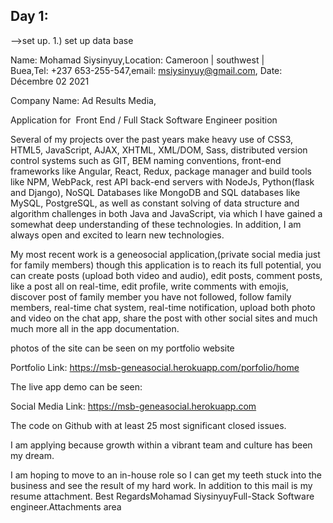 ## Day 1:
-->set up.
1.) set up data base

Name: Mohamad Siysinyuy,Location: Cameroon | southwest | Buea,Tel: +237 653-255-547,email: msiysinyuy@gmail.com,
Date: Décembre 02 2021

Company Name: Ad Results Media,

Application for  Front End / Full Stack Software Engineer position

Several of my projects over the past years make heavy use of CSS3, HTML5, JavaScript, AJAX, XHTML, XML/DOM, Sass, distributed version control systems such as GIT, BEM naming conventions, front-end frameworks like Angular, React, Redux, package manager and build tools like NPM, WebPack, rest API back-end servers with NodeJs, Python(flask and Django), NoSQL Databases like MongoDB and SQL databases like MySQL, PostgreSQL, as well as constant solving of data structure and algorithm challenges in both Java and JavaScript, via which I have gained a somewhat deep understanding of these technologies. In addition, I am always open and excited to learn new technologies.

My most recent work is a geneosocial application,(private social media just for family members) though this application is to reach its full potential, you can create posts (upload both video and audio), edit posts, comment posts, like a post all on real-time, edit profile, write comments with emojis, discover post of family member you have not followed, follow family members, real-time chat system, real-time notification, upload both photo and video on the chat app, share the post with other social sites and much much more all in the app documentation.

photos of the site can be seen on my portfolio website

Portfolio Link: https://msb-geneasocial.herokuapp.com/porfolio/home

The live app demo can be seen:

Social Media Link: https://msb-geneasocial.herokuapp.com

The code on Github with at least 25 most significant closed issues.



I am applying because growth within a vibrant team and culture has been my
dream.

I am hoping to move to an in-house role so I can get my teeth stuck into the business and see the result of my hard work.
In addition to this mail is my resume attachment.
Best RegardsMohamad SiysinyuyFull-Stack Software engineer.Attachments area
